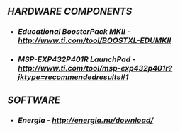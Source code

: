 ## **_HARDWARE COMPONENTS_**
- ### *Educational BoosterPack MKII - http://www.ti.com/tool/BOOSTXL-EDUMKII*
- ### *MSP-EXP432P401R LaunchPad - http://www.ti.com/tool/msp-exp432p401r?jktype=recommendedresults#1*

## **_SOFTWARE_**
- ### *Energia - http://energia.nu/download/*
